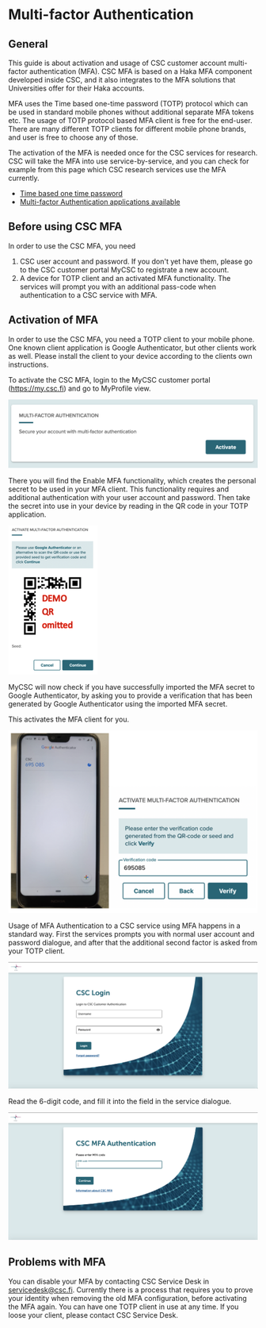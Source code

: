 # Multi-factor Authentication 

## General
This guide is about activation and usage of CSC customer account multi-factor authentication (MFA). CSC MFA is based on a Haka MFA component developed inside CSC, and it also integrates to the MFA solutions that Universities offer for their Haka accounts.

MFA uses the Time based one-time password (TOTP) protocol which can be used in standard mobile phones without additional separate MFA tokens etc. The usage of TOTP protocol based MFA client is free for the end-user. There are many different TOTP clients for different mobile phone brands, and user is free to choose any of those.

The activation of the MFA is needed once for the CSC services for research. CSC will take the MFA into use service-by-service, and you can check for example from this page which CSC research services use the MFA currently.

*   [Time based one time password](https://en.wikipedia.org/wiki/Time-based_one-time_password)
*   [Multi-factor Authentication applications available](https://www.protectimus.com/blog/10-most-popular-2fa-apps-on-google-play/)

## Before using CSC MFA

In order to use the CSC MFA, you need

1. CSC user account and password. If you don't yet have them, please go to the CSC customer portal MyCSC to registrate a new account.
2. A device for TOTP client and an activated MFA functionality. The services will prompt you with an additional pass-code when authentication to a CSC service with MFA.

## Activation of MFA
In order to use the CSC MFA, you need a TOTP client to your mobile phone. One known client application is Google Authenticator, but other clients work as well. Please install the client to your device according to the clients own instructions.

To activate the CSC MFA, login to the MyCSC customer portal (https://my.csc.fi) and go to MyProfile view.

![Activate MFA on My.csc.fi](images/small/mfa1.png 'Activate MFA on My.csc.fi')

There you will find the Enable MFA functionality, which creates the personal secret to be used in your MFA client. This functionality requires and additional authentication with your user account and password. Then take the secret into use in your device by reading in the QR code in your TOTP application.

![Read QR Code with Google Authenticator](images/small/mfa2.png 'Read QR Code with Google Authenticator')

MyCSC will now check if you have successfully imported the MFA secret to Google Authenticator, by asking you to provide a verification that has been generated by Google Authenticator using the imported MFA secret.

This activates the MFA client for you.

![MFA Client](images/small/mfa3.png 'MFA Client')

Usage of MFA
Authentication to a CSC service using MFA happens in a standard way. First the services prompts you with normal user account and password dialogue, and after that the additional second factor is asked from your TOTP client.

![Using the MFA Client](images/small/mfa4.png 'Using the MFA Client')

Read the 6-digit code, and fill it into the field in the service dialogue.

![Fill in the 6-digit Code from your MFA Client](images/small/mfa5.png 'Fill in the 6-digit Code from your MFA Client')

## Problems with MFA
You can disable your MFA by contacting CSC Service Desk in servicedesk@csc.fi. Currently there is a process that requires you to prove your identity when removing the old MFA configuration, before activating the MFA again. You can have one TOTP client in use at any time. If you loose your client, please contact CSC Service Desk.



